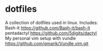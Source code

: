 # dotfiles
A collection of dotfiles used in linux.
Includes:  
Bash-it https://github.com/Bash-it/bash-it  
pentadactyl https://github.com/5digits/dactyl  
My personal vim setup with vundle https://github.com/gmarik/Vundle.vim.git  
